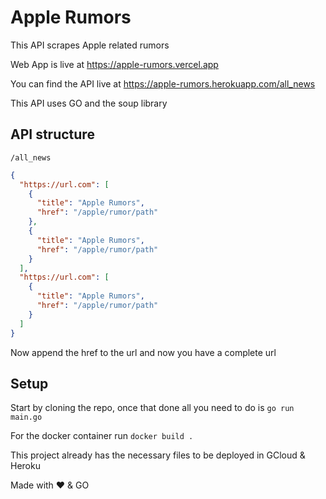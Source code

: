 # Apple Rumors
This API scrapes Apple related rumors

Web App is live at https://apple-rumors.vercel.app

You can find the API live at https://apple-rumors.herokuapp.com/all_news

This API uses GO and the soup library

## API structure
`/all_news`
```json
{
  "https://url.com": [
    {
      "title": "Apple Rumors",
      "href": "/apple/rumor/path"
    },
    {
      "title": "Apple Rumors",
      "href": "/apple/rumor/path"
    }
  ],
  "https://url.com": [
    {
      "title": "Apple Rumors",
      "href": "/apple/rumor/path"
    }
  ]
}
```
Now append the href to the url and now you have a complete url

## Setup
Start by cloning the repo, once that done all you need to do is `go run main.go`

For the docker container run `docker build .`

This project already has the necessary files to be deployed in GCloud & Heroku

Made with ❤️ & GO
